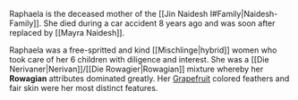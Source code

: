 Raphaela is the deceased mother of the [[Jin Naidesh I#Family|Naidesh-Family]]. She died during a car accident 8 years ago and was soon after replaced by [[Mayra Naidesh]].

Raphaela was a free-spritted and kind [[Mischlinge|hybrid]] women who took care of her 6 children with diligence and interest. She was a [[Die Nerivaner|Nerivan]]/[[Die Rowagier|Rowagian]] mixture whereby her **Rowagian** attributes dominated greatly. Her [Grapefruit](https://colors.artyclick.com/color-names-dictionary/color-names/grapefruit-color) colored feathers and fair skin were her most distinct features.